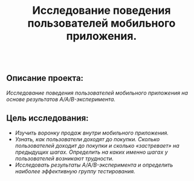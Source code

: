 <H1 align="center">Исследование поведения пользователей мобильного приложения.</H1><br><br>

## Описание проекта:

*Исследование поведения пользователей мобильного приложения на основе результатов A/A/B-эксперимента.*

## Цель исследования:
- *Изучить воронку продаж внутри мобильного приложения.*
- *Узнать, как пользователи доходят до покупки. Сколько пользователей доходит до покупки и сколько «застревает» на предыдущих шагах. Определить на каких именно шагах у пользователей возникают трудности.*
- *Исследовать результаты A/A/B-эксперимента и определить наиболее эффективную группу тестирования.*
